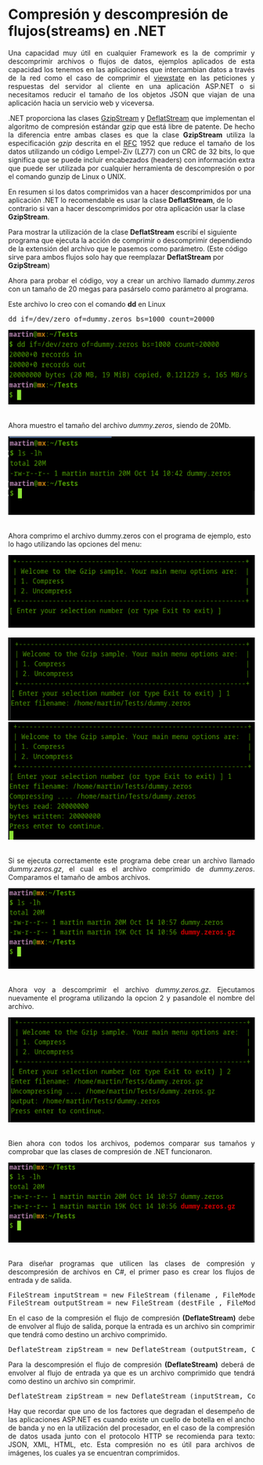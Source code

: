 # Compresión y descompresión de flujos(streams) en .NET
		
<p align="justify">
Una capacidad muy útil en cualquier Framework es la  de comprimir y descomprimir archivos o flujos de datos,  ejemplos aplicados de esta capacidad los tenemos en las aplicaciones que intercambian datos a través de la red como el caso de comprimir el <a href="http://msdn.microsoft.com/es-es/library/system.web.ui.control.viewstate%28v=vs.110%29.aspx">viewstate</a> en las peticiones y respuestas del servidor al cliente en una aplicación ASP.NET o si necesitamos reducir el tamaño de los objetos JSON  que viajan de una aplicación hacia un servicio web y viceversa.
</p>
<p align="justify">
.NET proporciona las clases <a href="http://msdn.microsoft.com/en-us/library/system.io.compression.gzipstream.aspx">GzipStream</a> y <a href="http://msdn.microsoft.com/es-es/library/system.io.compression.deflatestream%28v=vs.110%29.aspx">DeflatStream</a> que implementan el algoritmo de compresión estándar gzip que está libre de patente. De hecho la diferencia entre ambas clases es que la clase <b>GzipStream</b> utiliza la especificación <i>gzip</i> descrita en el <a href="http://www.ietf.org/rfc/rfc1952.txt">RFC</a> 1952 que reduce el tamaño de los datos utilizando un código Lempel-Ziv (LZ77) con un CRC de 32 bits, lo que significa que se puede incluir encabezados (headers) con información extra que puede ser utilizada por cualquier herramienta de descompresión o por el comando gunzip de Linux o UNIX.
</p>
<p>
En resumen si los datos comprimidos van a hacer descomprimidos por una aplicación .NET lo recomendable es usar la clase <b>DeflatStream</b>, de lo contrario si van a hacer descomprimidos por otra aplicación usar la clase <b>GzipStream</b>.</p>
<p>
Para mostrar la utilización de la clase <b>DeflatStream</b>  escribí el siguiente programa que ejecuta la acción de comprimir o descomprimir dependiendo de la extensión del archivo que le pasemos como parámetro. (Este código sirve para ambos flujos solo hay que reemplazar  <b>DeflatStream</b> por <b>GzipStream</b>)
</p>
<p align="justify">
Ahora para probar el código, voy a crear un archivo llamado <i>dummy.zeros</i> con un tamaño de 20 megas para pasárselo como parámetro al programa.</p>
<p>Este archivo lo creo con el comando <b>dd</b> en Linux</p>
<pre>
dd if=/dev/zero of=dummy.zeros bs=1000 count=20000
</pre>
<div>
<IMG src="images/fig1.png">
</div><br>
<p>Ahora muestro el tamaño del archivo <i>dummy.zeros</i>, siendo de 20Mb.</p>
<div>
<IMG src="images/fig2.png">
</div><br>
<p>Ahora comprimo el archivo dummy.zeros con el programa  de ejemplo, esto lo hago utilizando las opciones del menu:</p>
<div>
<IMG src="images/fig3.png">
</div>
<br>
<IMG src="images/fig4.png">
<br>
<div>
<IMG src="images/fig5.png">
</div>
<br>
<p align="justify">Si se ejecuta correctamente este programa debe crear un archivo llamado <i>dummy.zeros.gz</i>, el cual es el archivo comprimido de <i>dummy.zeros</i>. Comparamos el tamaño de ambos archivos.</p>
<div>
<IMG src="images/fig7.png">
</div><br>
<p align="justify">
Ahora voy a descomprimir el archivo <i>dummy.zeros.gz</i>. Ejecutamos nuevamente el programa utilizando la opcion 2 y pasandole el nombre del archivo.
</p>
<div>
<IMG src="images/fig6.png">
</div><br>
<p align="justify">Bien ahora con todos los archivos, podemos comparar sus tamaños y comprobar que las clases de compresión de .NET funcionaron.</p>
<div>
<IMG src="images/fig7.png">
</div><br>
<p align="justify">Para diseñar programas que utilicen las clases de compresión y descompresión de archivos en C#, el primer paso es crear los flujos de entrada y de salida.</p>
<pre>
FileStream inputStream = new FileStream (filename , FileMode.Open, FileAccess.Read);
FileStream outputStream = new FileStream (destFile , FileMode.Create, FileAccess.Write))
</pre>
<p align="justify">En el caso de la compresión el flujo de compresión <b>(DeflateStream)</b> debe de envolver al flujo de salida, porque la entrada es un archivo sin comprimir que tendrá como destino un archivo comprimido.</p>
<pre>
DeflateStream zipStream = new DeflateStream (outputStream, CompressionMode.Compress)
</pre>
<p align="justify">Para la descompresión el flujo de compresión <b>(DeflateStream)</b> deberá de envolver al flujo de entrada ya que es un archivo comprimido que tendrá como destino un archivo sin comprimir.</p>
<pre>
DeflateStream zipStream = new DeflateStream (inputStream, CompressionMode.Decompress)
</pre>
<p align="justify">
Hay que recordar que  uno de los factores que degradan el desempeño de las aplicaciones ASP.NET es cuando existe un cuello de botella en el ancho de banda y no en la utilización del procesador, en el caso de la compresión de datos usada junto con el protocolo HTTP se recomienda  para texto: JSON, XML, HTML, etc. Esta compresión no es útil para archivos de imágenes, los cuales ya se encuentran comprimidos.
</p>
